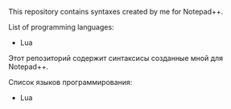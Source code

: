 <p> This repository contains syntaxes created by me for Notepad++. </p>

List of programming languages:
<ul>
<li>Lua</li>
</ul>
Этот репозиторий содержит синтаксисы созданные мной для Notepad++.

Список языков программирования:
<ul>
<li>Lua</li>
</ul>
